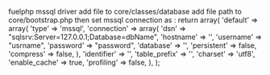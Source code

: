 fuelphp mssql driver 
add file to 
core/classes/database 
add file path to core/bootstrap.php 
then set mssql connection as : 
return array( 
		'default' => array( 
				'type' => 'mssql', 
				'connection' => array( 
						'dsn' => "sqlsrv:Server=127.0.0.1;Database=dbName", 
						'hostname' => '', 
						'username' => "usrname", 
						'password' => "password", 
						'database' => '', 
						'persistent' => false, 
						'compress' => false, 
				), 
				'identifier' => '', 
				'table_prefix' => '', 
				'charset' => 'utf8', 
				'enable_cache' => true, 
				'profiling' => false, 
		), 
);
